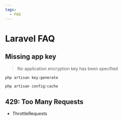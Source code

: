 ```yaml
---
tags:
  - FAQ
---
```


# Laravel FAQ

## Missing app key

> No application encryption key has been specified

```bash
php artisan key:generate

php artisan config:cache
```

## 429: Too Many Requests

- ThrottleRequests
